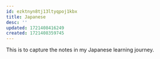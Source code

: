 ```yaml
---
id: ezktnyn8tj13ltyqpoj1kbx
title: Japanese
desc: ''
updated: 1721408416249
created: 1721408359745
---
```


This is to capture the notes in my Japanese learning journey.

